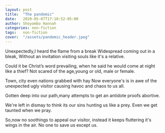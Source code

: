 ```yaml
---
layout: post
title:  "The pandemic"
date:   2020-05-07T17:10:52-05:00
author: Shoyombo Hannah
categories: non-fiction
tags:	non-fiction
cover:  "/assets/pandemic_header.jpeg"
---
```


Unexpectedly,I heard the flame from a break 
Widespread coming out in a bleak,
 Without an invitation visiting souls like it's a relative.

Could it  be Christ’s word prevailing, 
when he said he would come at night like a thief?
Not scared of the age,young or old, male or female.

Town, city even nations grabbed with hay
Now everyone's is in awe of the unexpected ugly visitor causing havoc and chaos to us all.

Gotten deep into our path,many attempts to get an antidote proofs abortive.

We're left in dismay to think its our sins hunting us like a prey.
Even we get taunted when we pray.

So,now no soothings to appeal our visitor, instead it keeps fluttering it's wings in the air.
No one to save us except us.